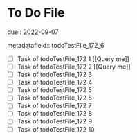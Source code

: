 # To Do File

due:: 2022-09-07

metadatafield:: todoTestFile_172_6

- [ ] Task of todoTestFile_172 1 [[Query me]]
- [ ] Task of todoTestFile_172 2 [[Query me]]
- [ ] Task of todoTestFile_172 3
- [ ] Task of todoTestFile_172 4
- [ ] Task of todoTestFile_172 5
- [ ] Task of todoTestFile_172 6
- [ ] Task of todoTestFile_172 7
- [ ] Task of todoTestFile_172 8
- [ ] Task of todoTestFile_172 9
- [ ] Task of todoTestFile_172 10